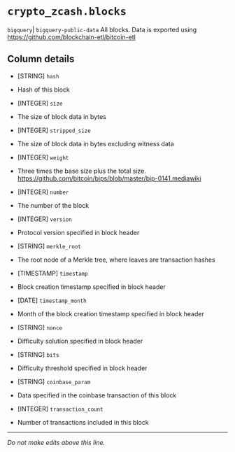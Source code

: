 # `crypto_zcash.blocks`
`bigquery`| `bigquery-public-data`
All blocks.
Data is exported using https://github.com/blockchain-etl/bitcoin-etl

## Column details
* [STRING]    `hash`
 - Hash of this block
* [INTEGER]   `size`
 - The size of block data in bytes
* [INTEGER]   `stripped_size`
 - The size of block data in bytes excluding witness data
* [INTEGER]   `weight`
 - Three times the base size plus the total size. https://github.com/bitcoin/bips/blob/master/bip-0141.mediawiki
* [INTEGER]   `number`
 - The number of the block
* [INTEGER]   `version`
 - Protocol version specified in block header
* [STRING]    `merkle_root`
 - The root node of a Merkle tree, where leaves are transaction hashes
* [TIMESTAMP] `timestamp`
 - Block creation timestamp specified in block header
* [DATE]      `timestamp_month`
 - Month of the block creation timestamp specified in block header
* [STRING]    `nonce`
 - Difficulty solution specified in block header
* [STRING]    `bits`
 - Difficulty threshold specified in block header
* [STRING]    `coinbase_param`
 - Data specified in the coinbase transaction of this block
* [INTEGER]   `transaction_count`
 - Number of transactions included in this block

-------------------------------------------------------------------------------
*Do not make edits above this line.*
